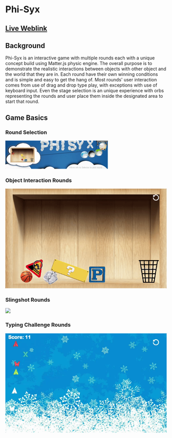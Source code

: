 # **Phi-Syx**

## **[Live Weblink](http://phitruong.me/Phi-Syx)**

## **Background**

  Phi-Syx is an interactive game with multiple rounds each with a unique concept build using Matter.js physic engine. The overall purpose is to demonstrate the realistic interactions between objects with other object and the world that they are in. Each round have their own winning conditions and is simple and easy to get the hang of. Most rounds' user interaction comes from use of drag and drop type play, with exceptions with use of keyboard input. Even the stage selection is an unique experience with orbs representing the rounds and user place them inside the designated area to start that round.

## **Game Basics**

### **Round Selection**
  ![](./images/headerselector.gif)

### **Object Interaction Rounds**
  ![](./images/round1readme.gif)

### **Slingshot Rounds**
  ![](./images/round2readme.gif)

### **Typing Challenge Rounds**
  ![](./images/round4readme.gif)
